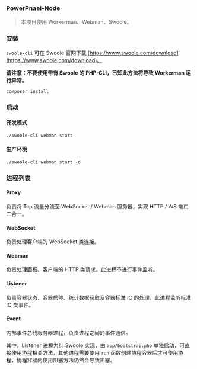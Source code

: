 ### PowerPnael-Node

> 本项目使用 Workerman、Webman、Swoole。

### 安装

`swoole-cli` 可在 Swoole 官网下载 [https://www.swoole.com/download](https://www.swoole.com/download)。

**请注意：不要使用带有 Swoole 的 PHP-CLI，已知此方法将导致 Workerman 运行异常。**

```shell
composer install
```

### 启动

#### 开发模式

```shell
./swoole-cli webman start
```

#### 生产环境

```shell
./swoole-cli webman start -d
```

### 进程列表

#### Proxy

负责将 Tcp 流量分流至 WebSocket / Webman 服务器，实现 HTTP / WS 端口二合一。

#### WebSocket

负责处理客户端的 WebSocket 类连接。

#### Webman

负责处理面板、客户端的 HTTP 类请求。此进程不进行事件监听。

#### Listener

负责容器状态、容器启停、统计数据获取及容器标准 IO 的处理。此进程监听标准 IO 类事件。

#### Event

内部事件总线服务器进程，负责进程之间的事件通信。

其中，Listener 进程为纯 Swoole 实现，由 `app/bootstrap.php` 单独启动，可直接使用协程相关方法，其他进程需要使用 `run` 函数创建协程容器后才可使用协程，协程容器内使用阻塞方法仍然会导致阻塞。
